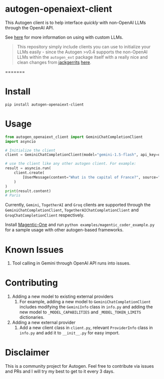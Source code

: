# autogen-openaiext-client

This Autogen client is to help interface *quickly* with non-OpenAI LLMs through the OpenAI API.

See [here](https://microsoft.github.io/autogen/stable/reference/python/autogen_ext.models.openai.html#autogen_ext.models.openai.OpenAIChatCompletionClient) for more information on using with custom LLMs.

> This repository simply include clients you can use to initialize your LLMs easily - since the Autogen >v0.4 supports the non-OpenAI LLMs within the `autogen_ext` package itself with a really nice and clean changes from [jackgerrits](https://github.com/jackgerrits) [here](https://github.com/microsoft/autogen/pull/4856).


=======
# Install

`pip install autogen-openaiext-client`

# Usage

```python
from autogen_openaiext_client import GeminiChatCompletionClient
import asyncio

# Initialize the client
client = GeminiChatCompletionClient(model="gemini-1.5-flash", api_key=os.environ["GEMINI_API_KEY"])

# use the client like any other autogen client. For example:
result = asyncio.run(
    client.create(
        [UserMessage(content="What is the capital of France?", source="user")]
    )
)
print(result.content)
# Paris
```

Currently, `Gemini`, `TogetherAI` and `Groq` clients are supported through the `GeminiChatCompletionClient`, `TogetherAIChatCompletionClient` and `GroqChatCompletionClient` respectively.

Install [Magentic-One](https://github.com/microsoft/autogen/tree/main/python/packages/autogen-magentic-one) and run `python examples/magentic_coder_example.py` for a sample usage with other autogen-based frameworks.



# Known Issues

1. Tool calling in Gemini through OpenAI API runs into issues.

# Contributing

1. Adding a new model to existing external providers
   1. For example, adding a new model to `GeminiChatCompletionClient` includes modifying the `GeminiInfo` class in `info.py` and adding the new model to `_MODEL_CAPABILITIES` and `_MODEL_TOKEN_LIMITS` dictionaries.
2. Adding a new external provider
   1. Add a new client class in `client.py`, relevant `ProviderInfo` class in `info.py` and add it to `__init__.py` for easy import.

# Disclaimer

This is a community project for Autogen. Feel free to contribute via issues and PRs and I will try my best to get to it every 3 days.

